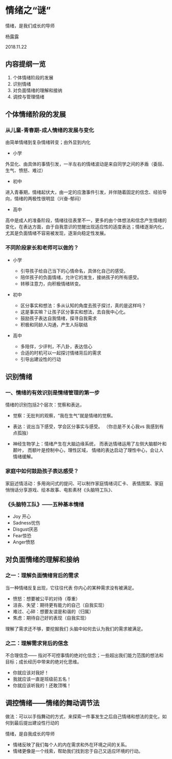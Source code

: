 # 情绪之“谜”

情绪，是我们成长的导师

杨露露

2018.11.22

## 内容提纲一览

1. 个体情绪阶段的发展
2. 识别情绪
3. 对负面情绪的理解和接纳
4. 调控与管理情绪

## 个体情绪阶段的发展

### 从儿童-青春期-成人情绪的发展与变化

由简单情绪到复杂情绪转变；由外显到内化

* 小学

外显化、由具体的事情引发，一半左右的情绪波动是来自同学之间的矛盾（委屈、生气、愤怒、难过）

* 初中

进入青春期，情绪起伏大，由一定的应激事件引发，并伴随着固定的信念、经验导向，情绪的两极性很明显（兴奋-郁闷）

* 高中

高中是成人的准备阶段，情绪往往表里不一，更多的由个体想法和信念产生情绪的变化，在表达方面，由于自我意识的觉醒出现适应性的适度表达；情绪逐渐内化，尤其是负面情绪不容易被发现，逐渐向稳定性发展。

### 不同阶段家长和老师可以做的？

* 小学
	* 引导孩子给自己当下的心情命名，具体化自己的感受。
	* 陪伴孩子的负面情绪，允许它的发生，接纳孩子的所有感受。
	* 转移注意力，向积极情绪转变。


* 初中
	* 区分事实和想法：多从认知的角度去孩子探讨，真的是这样吗？
	* 这是事实嘛？让孩子区分事实和想法，去自我中心化。
	* 鼓励孩子表达自我情绪，探寻自我需求
	* 积极和同龄人沟通，产生人际联结


* 高中
	* 多陪伴，少评判，不八卦，表达信心
	* 合适的时机可以一起探讨情绪背后的需求
	* 引导出建设性的行动

## 识别情绪
### 一、情绪的有效识别是情绪管理的第一步

情绪的识别包括2个层次：觉察和表达，

* 觉察：无批判的观察，“我在生气”就是情绪的觉察。
* 表达：说出当下感受，学会区分事实与感受。
（你总是不关心我vs 我感到有点孤独）

* 神经生物学上：情绪产生在大脑边缘系统，
而表达情绪运用了左侧大脑额叶和颞叶，
而额叶是控制中心，理性区域，
情绪的表达启动了理性中心，会让人情绪缓解。

### 家庭中如何鼓励孩子表达感受？ 

家庭述情活动：多用询问式的提问、可以制作家庭情绪词汇卡、 
表情图案、家庭悄悄话分享游戏、绘本故事、电影素材《头脑特工队》、

### 《头脑特工队》——五种基本情绪

* Joy 开心
* Sadness忧伤
* Disgust厌恶
* Fear惊恐
* Anger愤怒 

## 对负面情绪的理解和接纳
### 之一：理解负面情绪背后的需求
当一种情绪反复出现，它往往代表
你内心的某种需求没有被满足。

* 愤怒：想要被公平的对待（尊重）
* 沮丧、失望：期待更有能力的自己（自我实现）
* 难过、心碎：想要友谊是和谐的（归属）
* 焦虑：期待自己好的表现（自我实现）

理解了需求还不够，要挖掘我们
头脑中如何去认为我们的需求被满足。

### 之二：理解需求背后的信念
不合理信念——
指对不可控事情的绝对化信念；一些超出我们能力范围的想法和目标；成长经历中带来的绝对化思维。

* 你就应该对我好！
* 我就应该一直是班级前五名！
* 你就应该听我的！还敢顶嘴！

## 调控情绪——情绪的舞动调节法
做法：可以以手指舞动的方式，来探索一件事发生之后自己情绪和想法的变化，如何到最后提出建设性行动的

情绪，是自我成长的导师

* 情绪反映了我们每个人的内在需求和外在环境之间的关系。
* 情绪更像是一个线索，帮助我们找到忠于自己又适应环境的行动。








